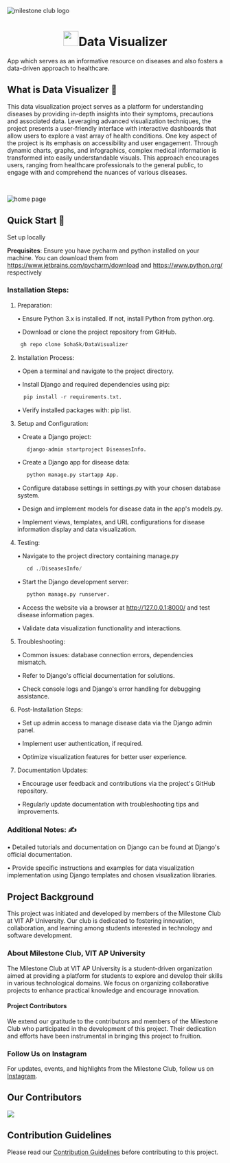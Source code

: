 
![milestone club logo](https://github.com/SohaSk/DataVisualizer/assets/94692989/67dd395d-98a6-4ad3-908e-31d164dbfe3e)

<h1 align="center"> <img src="https://github.com/SohaSk/DataVisualizer/blob/main/media/static/heartbeat2.png" width="35" />Data Visualizer
</h1>


  App which serves as an informative resource on diseases and also fosters a data-driven approach to healthcare.

## What is Data Visualizer :thinking: 

 This data visualization project serves as a  platform for understanding diseases by providing in-depth insights into their symptoms, precautions and associated data. Leveraging advanced visualization techniques, the project presents a user-friendly interface with interactive dashboards that allow users to explore a vast array of health conditions.
One key aspect of the project is its emphasis on accessibility and user engagement. Through dynamic charts, graphs, and infographics, complex medical information is transformed into easily understandable visuals. This approach encourages users, ranging from healthcare professionals to the general public, to engage with and comprehend the nuances of various diseases.

 <br>
 
 ![home page](https://github.com/SohaSk/DataVisualizer/assets/94692989/c9393f6a-98ab-4b61-803e-4ab5c6fb2de8)


## Quick Start :memo:

Set up locally

**Prequisites**: Ensure you have pycharm and python installed on your machine. You can download them from https://www.jetbrains.com/pycharm/download and https://www.python.org/ respectively


### Installation Steps:

1. Preparation:
      
   • Ensure Python 3.x is installed. If not, install Python from python.org.
      
   • Download or clone the project repository from GitHub.
      
      ```python
       gh repo clone SohaSk/DataVisualizer
      ```
    
    
2. Installation Process:

   • Open a terminal and navigate to the project directory.

   • Install Django and required dependencies using pip:
    ```python
      pip install -r requirements.txt.
    ```

   • Verify installed packages with: pip list.

        

3. Setup and Configuration:

   • Create a Django project:
   ```python
      django-admin startproject DiseasesInfo.
   ```
   • Create a Django app for disease data:
   ```python
      python manage.py startapp App.
   ```
   • Configure database settings in settings.py with your chosen database system.

   • Design and implement models for disease data in the app's models.py.

   • Implement views, templates, and URL configurations for disease information display and data visualization.



4. Testing:

   • Navigate to the project directory containing manage.py
   ```python
      cd ./DiseasesInfo/
   ```
   
   • Start the Django development server:
   ```python
      python manage.py runserver.
   ```
   
   • Access the website via a browser at http://127.0.0.1:8000/ and test disease information pages.

   • Validate data visualization functionality and interactions.



6. Troubleshooting:

   • Common issues: database connection errors, dependencies mismatch.

   • Refer to Django's official documentation for solutions.

   • Check console logs and Django's error handling for debugging assistance.



7. Post-Installation Steps:

   • Set up admin access to manage disease data via the Django admin panel.

   • Implement user authentication, if required.

   • Optimize visualization features for better user experience.



8. Documentation Updates:

   • Encourage user feedback and contributions via the project's GitHub repository.

   • Regularly update documentation with troubleshooting tips and improvements.


### Additional Notes: :writing_hand:

• Detailed tutorials and documentation on Django can be found at Django's official documentation.

• Provide specific instructions and examples for data visualization implementation using Django templates and chosen visualization libraries.


## Project Background

This project was initiated and developed by members of the Milestone Club at VIT AP University. Our club is dedicated to fostering innovation, collaboration, and learning among students interested in technology and software development.

### About Milestone Club, VIT AP University

The Milestone Club at VIT AP University is a student-driven organization aimed at providing a platform for students to explore and develop their skills in various technological domains. We focus on organizing  collaborative projects to enhance practical knowledge and encourage innovation.

#### Project Contributors

We extend our gratitude to the contributors and members of the Milestone Club who participated in the development of this project. Their dedication and efforts have been instrumental in bringing this project to fruition.

### Follow Us on Instagram

For updates, events, and highlights from the Milestone Club, follow us on [Instagram](https://www.instagram.com/milestone_club_vitap/).

## Our Contributors

<a href="https://github.com/SohaSk/DataVisualizer/graphs/contributors">
  <img src="https://contrib.rocks/image?repo=SohaSk/DataVisualizer&max=400&columns=20" />
</a>

## Contribution Guidelines

Please read our [Contribution Guidelines](CONTRIBUTING.md) before contributing to this project.
